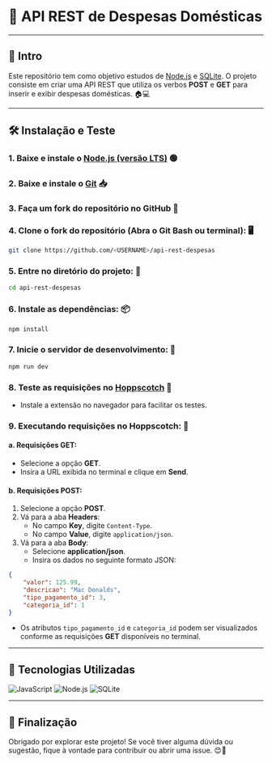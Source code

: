 # 📘 API REST de Despesas Domésticas

---

## 📜 Intro

Este repositório tem como objetivo estudos de [Node.js](https://nodejs.org/) e [SQLite](https://www.sqlite.org/index.html). O projeto consiste em criar uma API REST que utiliza os verbos **POST** e **GET** para inserir e exibir despesas domésticas. 🏠💻

---

## 🛠️ Instalação e Teste

### 1. **Baixe e instale o [Node.js (versão LTS)](https://nodejs.org/en/download/)** 🟢

### 2. **Baixe e instale o [Git](https://git-scm.com/downloads)** 📥

### 3. **Faça um fork do repositório no GitHub** 🍴

### 4. **Clone o fork do repositório** (Abra o Git Bash ou terminal): 🖥️

```bash
git clone https://github.com/<USERNAME>/api-rest-despesas
```

### 5. **Entre no diretório do projeto**: 📂

```bash
cd api-rest-despesas
```

### 6. **Instale as dependências**: 📦

```bash
npm install
```

### 7. **Inicie o servidor de desenvolvimento**: 🚀

```bash
npm run dev
```

### 8. **Teste as requisições no [Hoppscotch](https://hoppscotch.io/)** 🔗
   - Instale a extensão no navegador para facilitar os testes.

### 9. **Executando requisições no Hoppscotch**: 📡

#### a. **Requisições GET**:
   - Selecione a opção **GET**.
   - Insira a URL exibida no terminal e clique em **Send**.

#### b. **Requisições POST**:
   1. Selecione a opção **POST**.
   2. Vá para a aba **Headers**:
      - No campo **Key**, digite `Content-Type`.
      - No campo **Value**, digite `application/json`.
   3. Vá para a aba **Body**:
      - Selecione **application/json**.
      - Insira os dados no seguinte formato JSON:

   ```json
   {
       "valor": 125.99,
       "descricao": "Mac Donalds",
       "tipo_pagamento_id": 3,
       "categoria_id": 1
   }
   ```

   - Os atributos `tipo_pagamento_id` e `categoria_id` podem ser visualizados conforme as requisições **GET** disponíveis no terminal.

---

## 🚀 Tecnologias Utilizadas

![JavaScript](https://img.shields.io/badge/JavaScript-323330?style=for-the-badge&logo=javascript&logoColor=F7DF1E)
![Node.js](https://img.shields.io/badge/Node.js-339933?style=for-the-badge&logo=node.js&logoColor=white)
![SQLite](https://img.shields.io/badge/SQLite-003B57?style=for-the-badge&logo=sqlite&logoColor=white)

---

## 🙌 Finalização

Obrigado por explorar este projeto! Se você tiver alguma dúvida ou sugestão, fique à vontade para contribuir ou abrir uma issue. 😊🚀
